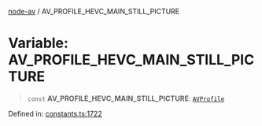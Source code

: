 [node-av](../globals.md) / AV\_PROFILE\_HEVC\_MAIN\_STILL\_PICTURE

# Variable: AV\_PROFILE\_HEVC\_MAIN\_STILL\_PICTURE

> `const` **AV\_PROFILE\_HEVC\_MAIN\_STILL\_PICTURE**: [`AVProfile`](../type-aliases/AVProfile.md)

Defined in: [constants.ts:1722](https://github.com/seydx/av/blob/f8631fc881b394300b1479f511d55cf1c370a87f/src/constants/constants.ts#L1722)
